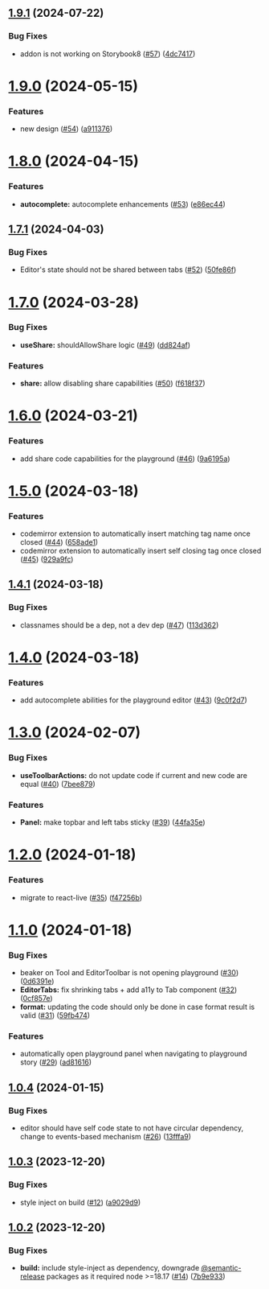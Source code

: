 ## [1.9.1](https://github.com/mondaycom/storybook-addon-playground/compare/v1.9.0...v1.9.1) (2024-07-22)


### Bug Fixes

* addon is not working on Storybook8 ([#57](https://github.com/mondaycom/storybook-addon-playground/issues/57)) ([4dc7417](https://github.com/mondaycom/storybook-addon-playground/commit/4dc7417f1245b6d5b9e6f2f97f241e3b9b98bac0))

# [1.9.0](https://github.com/mondaycom/storybook-addon-playground/compare/v1.8.0...v1.9.0) (2024-05-15)


### Features

* new design ([#54](https://github.com/mondaycom/storybook-addon-playground/issues/54)) ([a911376](https://github.com/mondaycom/storybook-addon-playground/commit/a91137689566a3702683d2a543401c27bd09818f))

# [1.8.0](https://github.com/mondaycom/storybook-addon-playground/compare/v1.7.1...v1.8.0) (2024-04-15)


### Features

* **autocomplete:** autocomplete enhancements ([#53](https://github.com/mondaycom/storybook-addon-playground/issues/53)) ([e86ec44](https://github.com/mondaycom/storybook-addon-playground/commit/e86ec4438e1ce59d06644c82a38d65d878c82371))

## [1.7.1](https://github.com/mondaycom/storybook-addon-playground/compare/v1.7.0...v1.7.1) (2024-04-03)


### Bug Fixes

* Editor's state should not be shared between tabs ([#52](https://github.com/mondaycom/storybook-addon-playground/issues/52)) ([50fe86f](https://github.com/mondaycom/storybook-addon-playground/commit/50fe86f9a1b6a3d73e5b55824661a019a5906110))

# [1.7.0](https://github.com/mondaycom/storybook-addon-playground/compare/v1.6.0...v1.7.0) (2024-03-28)


### Bug Fixes

* **useShare:** shouldAllowShare logic ([#49](https://github.com/mondaycom/storybook-addon-playground/issues/49)) ([dd824af](https://github.com/mondaycom/storybook-addon-playground/commit/dd824af1c6bbb8d1bbb39c08d20153aa90bca0d6))


### Features

* **share:** allow disabling share capabilities ([#50](https://github.com/mondaycom/storybook-addon-playground/issues/50)) ([f618f37](https://github.com/mondaycom/storybook-addon-playground/commit/f618f37a1cb2eeed9945abd3f94bedb9127a1d94))

# [1.6.0](https://github.com/mondaycom/storybook-addon-playground/compare/v1.5.0...v1.6.0) (2024-03-21)


### Features

* add share code capabilities for the playground ([#46](https://github.com/mondaycom/storybook-addon-playground/issues/46)) ([9a6195a](https://github.com/mondaycom/storybook-addon-playground/commit/9a6195a4f5a68e3e15cc09cced19f4a51ad1e773))

# [1.5.0](https://github.com/mondaycom/storybook-addon-playground/compare/v1.4.1...v1.5.0) (2024-03-18)


### Features

* codemirror extension to automatically insert matching tag name once closed ([#44](https://github.com/mondaycom/storybook-addon-playground/issues/44)) ([658ade1](https://github.com/mondaycom/storybook-addon-playground/commit/658ade1c3bcd001435253924480b8f419a3e6d9d))
* codemirror extension to automatically insert self closing tag once closed ([#45](https://github.com/mondaycom/storybook-addon-playground/issues/45)) ([929a9fc](https://github.com/mondaycom/storybook-addon-playground/commit/929a9fccdf236f4faa523044e224ab78e2e61a67))

## [1.4.1](https://github.com/mondaycom/storybook-addon-playground/compare/v1.4.0...v1.4.1) (2024-03-18)


### Bug Fixes

* classnames should be a dep, not a dev dep ([#47](https://github.com/mondaycom/storybook-addon-playground/issues/47)) ([113d362](https://github.com/mondaycom/storybook-addon-playground/commit/113d3623874f125741676d3b104c3343281be72d))

# [1.4.0](https://github.com/mondaycom/storybook-addon-playground/compare/v1.3.0...v1.4.0) (2024-03-18)


### Features

* add autocomplete abilities for the playground editor ([#43](https://github.com/mondaycom/storybook-addon-playground/issues/43)) ([9c0f2d7](https://github.com/mondaycom/storybook-addon-playground/commit/9c0f2d773f6f91ad44ca686d3a229faf8d54f80c))

# [1.3.0](https://github.com/mondaycom/storybook-addon-playground/compare/v1.2.0...v1.3.0) (2024-02-07)


### Bug Fixes

* **useToolbarActions:** do not update code if current and new code are equal ([#40](https://github.com/mondaycom/storybook-addon-playground/issues/40)) ([7bee879](https://github.com/mondaycom/storybook-addon-playground/commit/7bee879eac18ee2371a6f12f45dca5dc84f9a4a8))


### Features

* **Panel:** make topbar and left tabs sticky ([#39](https://github.com/mondaycom/storybook-addon-playground/issues/39)) ([44fa35e](https://github.com/mondaycom/storybook-addon-playground/commit/44fa35e84a026a3f733bcb9f21b19e9d11d352fa))

# [1.2.0](https://github.com/mondaycom/storybook-addon-playground/compare/v1.1.0...v1.2.0) (2024-01-18)


### Features

* migrate to react-live ([#35](https://github.com/mondaycom/storybook-addon-playground/issues/35)) ([f47256b](https://github.com/mondaycom/storybook-addon-playground/commit/f47256ba4283ac0e39a38030f9f4c6ca1fa9c121))

# [1.1.0](https://github.com/mondaycom/storybook-addon-playground/compare/v1.0.4...v1.1.0) (2024-01-18)


### Bug Fixes

* beaker on Tool and EditorToolbar is not opening playground ([#30](https://github.com/mondaycom/storybook-addon-playground/issues/30)) ([0d6391e](https://github.com/mondaycom/storybook-addon-playground/commit/0d6391e66430de356998e05f102fa8f930447ebb))
* **EditorTabs:** fix shrinking tabs + add a11y to Tab component ([#32](https://github.com/mondaycom/storybook-addon-playground/issues/32)) ([0cf857e](https://github.com/mondaycom/storybook-addon-playground/commit/0cf857e23b6a631e34a1a8f3d55df7551b04ec2c))
* **format:** updating the code should only be done in case format result is valid ([#31](https://github.com/mondaycom/storybook-addon-playground/issues/31)) ([59fb474](https://github.com/mondaycom/storybook-addon-playground/commit/59fb4740251fcb72151312167d2178b7ea4d09e4))


### Features

* automatically open playground panel when navigating to playground story ([#29](https://github.com/mondaycom/storybook-addon-playground/issues/29)) ([ad81616](https://github.com/mondaycom/storybook-addon-playground/commit/ad816166584c00af8d132501fa82756893c23a4e))

## [1.0.4](https://github.com/mondaycom/storybook-addon-playground/compare/v1.0.3...v1.0.4) (2024-01-15)


### Bug Fixes

* editor should have self code state to not have circular dependency, change to events-based mechanism ([#26](https://github.com/mondaycom/storybook-addon-playground/issues/26)) ([13fffa9](https://github.com/mondaycom/storybook-addon-playground/commit/13fffa9395f042e7448217945feb5fd7d7dbf0bc))

## [1.0.3](https://github.com/mondaycom/storybook-addon-playground/compare/v1.0.2...v1.0.3) (2023-12-20)


### Bug Fixes

* style inject on build ([#12](https://github.com/mondaycom/storybook-addon-playground/issues/12)) ([a9029d9](https://github.com/mondaycom/storybook-addon-playground/commit/a9029d9af617fb4e9a202adf6a9b262fad451e2b))

## [1.0.2](https://github.com/mondaycom/storybook-addon-playground/compare/v1.0.1...v1.0.2) (2023-12-20)


### Bug Fixes

* **build:** include style-inject as dependency, downgrade [@semantic-release](https://github.com/semantic-release) packages as it required node >=18.17 ([#14](https://github.com/mondaycom/storybook-addon-playground/issues/14)) ([7b9e933](https://github.com/mondaycom/storybook-addon-playground/commit/7b9e933ce481cfabdcbfb06e61827e22a7a5ff89))
